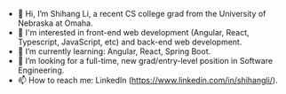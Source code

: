 - 👋 Hi, I’m Shihang Li, a recent CS college grad from the University of Nebraska at Omaha.
- 👀 I'm interested in front-end web development (Angular, React, Typescript, JavaScript, etc) and back-end web development.
- 🌱 I’m currently learning: Angular, React, Spring Boot.
- 💞️ I’m looking for a full-time, new grad/entry-level position in Software Engineering.
- 📫 How to reach me: LinkedIn (https://www.linkedin.com/in/shihangli/).

<!---
sli2020/sli2020 is a ✨ special ✨ repository because its `README.md` (this file) appears on your GitHub profile.
You can click the Preview link to take a look at your changes.
--->
